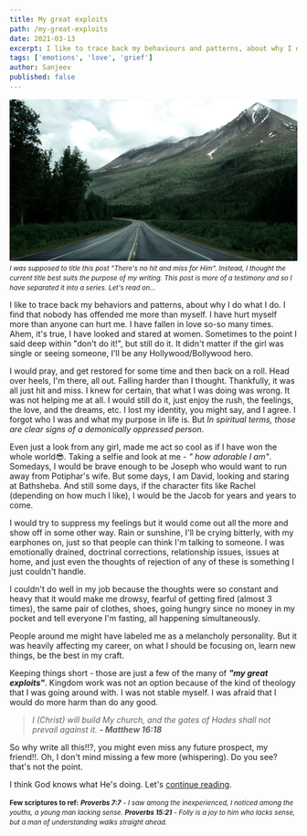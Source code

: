 ```yaml
---
title: My great exploits
path: /my-great-exploits
date: 2021-03-13
excerpt: I like to trace back my behaviours and patterns, about why I do what I do. I find that nobody has offended me more than myself. It's true, I have hurt myself more than anyone can hurt me.
tags: ['emotions', 'love', 'grief']
author: Sanjeev
published: false
---
```


![background](/uploads/blog_bg_4.jpg)
_<small>I was supposed to title this post "There's no hit and miss for Him". Instead, I thought the current title best suits the purpose of my writing. This post is more of a testimony and so I have separated it into a series. Let's read on...</small>_

I like to trace back my behaviors and patterns, about why I do what I do. I find that nobody has offended me more than myself. I have hurt myself more than anyone can hurt me. I have fallen in love so-so many times. Ahem, it's true, I have looked and stared at women. Sometimes to the point I said deep within "don't do it!", but still do it. It didn't matter if the girl was single or seeing someone, I'll be any Hollywood/Bollywood hero.

I would pray, and get restored for some time and then back on a roll. Head over heels, I'm there, all out. Falling harder than I thought. Thankfully, it was all just hit and miss. I knew for certain, that what I was doing was wrong. It was not helping me at all. I would still do it, just enjoy the rush, the feelings, the love, and the dreams, etc. I lost my identity, you might say, and I agree. I forgot who I was and what my purpose in life is. But _In spiritual terms, those are clear signs of a demonically oppressed person_.

Even just a look from any girl, made me act so cool as if I have won the whole world😎. Taking a selfie and look at me - _" how adorable I am"_. Somedays, I would be brave enough to be Joseph who would want to run away from Potiphar's wife. But some days, I am David, looking and staring at Bathsheba. And still some days, if the character fits like Rachel (depending on how much I like), I would be the Jacob for years and years to come.

I would try to suppress my feelings but it would come out all the more and show off in some other way. Rain or sunshine, I'll be crying bitterly, with my earphones on, just so that people can think I'm talking to someone. I was emotionally drained, doctrinal corrections, relationship issues, issues at home, and just even the thoughts of rejection of any of these is something I just couldn't handle.

I couldn't do well in my job because the thoughts were so constant and heavy that it would make me drowsy, fearful of getting fired (almost 3 times), the same pair of clothes, shoes, going hungry since no money in my pocket and tell everyone I'm fasting, all happening simultaneously.

People around me might have labeled me as a melancholy personality. But it was heavily affecting my career, on what I should be focusing on, learn new things, be the best in my craft.

Keeping things short - those are just a few of the many of _**"my great exploits"**_. Kingdom work was not an option because of the kind of theology that I was going around with. I was not stable myself. I was afraid that I would do more harm than do any good.

> _I (Christ) will build My church, and the gates of Hades shall not prevail against it.  **- Matthew 16:18**_

So why write all this!!?, you might even miss any future prospect, my friend!!. Oh, I don't mind missing a few more (whispering). Do you see? that's not the point.

I think God knows what He's doing. Let's <a href="/a-baby-christian">continue reading</a>.

<small>**Few scriptures to ref:**
<em>**Proverbs 7:7** - I saw among the inexperienced, I noticed among the youths, a young man lacking sense.
**Proverbs 15:21** - Folly is a joy to him who lacks sense, but a man of understanding walks straight ahead.
</em>
</small>
